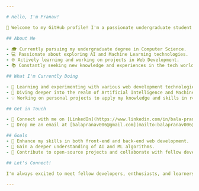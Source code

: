 ```yaml
---

# Hello, I'm Pranav!

👋 Welcome to my GitHub profile! I'm a passionate undergraduate student pursuing a degree in Computer Science with interests in AI, Machine Learning, and Web Development.

## About Me

- 🎓 Currently pursuing my undergraduate degree in Computer Science.
- 💻 Passionate about exploring AI and Machine Learning technologies.
- 🌐 Actively learning and working on projects in Web Development.
- 📚 Constantly seeking new knowledge and experiences in the tech world.

## What I'm Currently Doing

- 🌱 Learning and experimenting with various web development technologies such as HTML, CSS, JavaScript, and frameworks like React.js,vue,angular.
- 🤖 Diving deeper into the realm of Artificial Intelligence and Machine Learning through online courses, projects, and research.
- 💡 Working on personal projects to apply my knowledge and skills in real-world scenarios.

## Get in Touch

- 🔗 Connect with me on [LinkedIn](https://www.linkedin.com/in/bala-pranav-raj/) - Let's network and share insights!
- 📧 Drop me an email at [balapranav006@gmail.com](mailto:balapranav006@gmail.com) - I'm always open to collaborations and discussions.

## Goals
- 🚀 Enhance my skills in both front-end and back-end web development.
- 🔬 Gain a deeper understanding of AI and ML algorithms.
- 🌱 Contribute to open-source projects and collaborate with fellow developers.

## Let's Connect!

I'm always excited to meet fellow developers, enthusiasts, and learners. Feel free to reach out, share your projects, or collaborate on exciting ventures. Let's build something awesome together!

---
```

